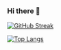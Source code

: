 ### Hi there 👋

[![GitHub Streak](http://github-readme-streak-stats.herokuapp.com?user=SantiagoKirylukMaclean&theme=dark&background=000000)](https://git.io/streak-stats)

[![Top Langs](https://github-readme-stats.vercel.app/api/top-langs/?username=SantiagoKirylukMaclean&layout=compact&theme=vision-friendly-dark)](https://github.com/anuraghazra/github-readme-stats)


<!--
**SantiagoKirylukMaclean/SantiagoKirylukMaclean** is a ✨ _special_ ✨ repository because its `README.md` (this file) appears on your GitHub profile.

Here are some ideas to get you started:

- 🔭 I’m currently working on ...
- 🌱 I’m currently learning ...
- 👯 I’m looking to collaborate on ...
- 🤔 I’m looking for help with ...
- 💬 Ask me about ...
- 📫 How to reach me: ...
- 😄 Pronouns: ...
- ⚡ Fun fact: ...
-->

